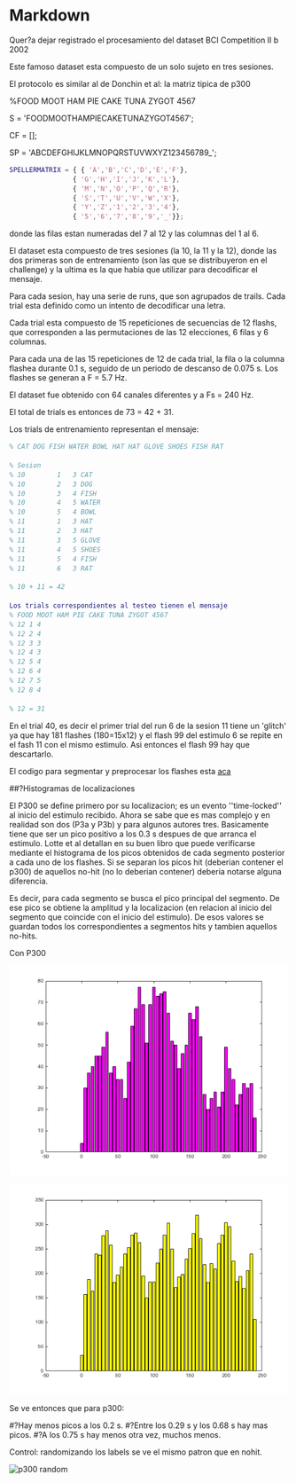 # Markdown

Quer?a dejar registrado el procesamiento del dataset BCI Competition II b 2002

Este famoso dataset esta compuesto de un solo sujeto en tres sesiones.

El protocolo es similar al de Donchin et al: la matriz tipica de p300

%FOOD MOOT HAM PIE CAKE TUNA ZYGOT 4567

S = 'FOODMOOTHAMPIECAKETUNAZYGOT4567';

CF = [];

SP = 'ABCDEFGHIJKLMNOPQRSTUVWXYZ123456789_';

```matlab
SPELLERMATRIX = { { 'A','B','C','D','E','F'},
                { 'G','H','I','J','K','L'},
                { 'M','N','O','P','Q','R'},
                { 'S','T','U','V','W','X'},
                { 'Y','Z','1','2','3','4'},
                { '5','6','7','8','9','_'}};
```

donde las filas estan numeradas del 7 al 12 y las columnas del 1 al 6.

El dataset esta compuesto de tres sesiones (la 10, la 11 y la 12), donde las dos primeras son de 
entrenamiento (son las que se distribuyeron en el challenge) y la ultima
es la que habia que utilizar para decodificar el mensaje.

Para cada sesion, hay una serie de runs, que son agrupados de trails.  Cada
trial esta definido como un intento de decodificar una letra.

Cada trial esta compuesto de 15 repeticiones de secuencias de 12 flashs, que 
corresponden a las permutaciones de las 12 elecciones, 6 filas y 6 columnas.

Para cada una de las 15 repeticiones de 12 de cada trial, la fila o la 
columna flashea durante 0.1 s, seguido de un periodo de descanso de 0.075 s.
Los flashes se generan a F = 5.7 Hz.

El dataset fue obtenido con 64 canales diferentes y a Fs = 240 Hz.

El total de trials es entonces de 73 = 42 + 31.

Los trials de entrenamiento representan el mensaje:

```matlab
% CAT DOG FISH WATER BOWL HAT HAT GLOVE SHOES FISH RAT

% Sesion
% 10        1   3 CAT
% 10        2   3 DOG
% 10        3   4 FISH
% 10        4   5 WATER
% 10        5   4 BOWL
% 11        1   3 HAT
% 11        2   3 HAT
% 11        3   5 GLOVE
% 11        4   5 SHOES
% 11        5   4 FISH
% 11        6   3 RAT

% 10 + 11 = 42 

Los trials correspondientes al testeo tienen el mensaje
% FOOD MOOT HAM PIE CAKE TUNA ZYGOT 4567
% 12 1 4
% 12 2 4
% 12 3 3
% 12 4 3
% 12 5 4
% 12 6 4
% 12 7 5
% 12 8 4

% 12 = 31
```

En el trial 40, es decir el primer trial del run 6 de la sesion 11 tiene un 
'glitch' ya que hay 181 flashes (180=15x12) y el flash 99 del estimulo 6 se
repite en el fash 11 con el mismo estimulo.  Asi entonces el flash 99 hay que
descartarlo.

El codigo para segmentar y preprocesar los flashes esta [aca](loadBCICompetition.m)

##?Histogramas de localizaciones

El P300 se define primero por su localizacion; es un evento ''time-locked'' al
inicio del estimulo recibido.  Ahora se sabe que es mas complejo y en realidad 
son dos (P3a y P3b) y para algunos autores tres.  Basicamente tiene que ser un 
pico positivo a los 0.3 s despues de que arranca el estimulo.  Lotte et al 
detallan en su buen libro que puede verificarse mediante el histograma de los
picos obtenidos de cada segmento posterior a cada uno de los flashes.  Si 
se separan los picos hit (deberian contener el p300) de aquellos no-hit 
(no lo deberian contener) deberia notarse alguna diferencia.

Es decir, para cada segmento se busca el pico principal del segmento.  De ese pico
se obtiene la amplitud y la localizacion (en relacion al inicio del segmento que
coincide con el inicio del estimulo).  De esos valores se guardan todos los 
correspondientes a segmentos hits y tambien aquellos no-hits.

Con P300

![P300](images/p300locationhistogram.png)

![No hit](images/nohitlocationhistogram.png)

Se ve entonces que para p300:

#?Hay menos picos a los 0.2 s.
#?Entre los 0.29 s y los 0.68 s hay mas picos.
#?A los 0.75 s hay menos otra vez, muchos menos.

Control: randomizando los labels se ve el mismo patron que en nohit.

![p300 random](p300locationhistogramrandom.png)







